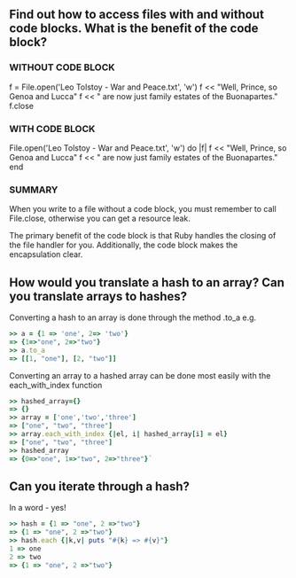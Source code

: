 ## Find out how to access files with and without code blocks. What is the benefit of the code block?

### WITHOUT CODE BLOCK
f = File.open('Leo Tolstoy - War and Peace.txt', 'w')
f << "Well, Prince, so Genoa and Lucca" 
f << " are now just family estates of the Buonapartes."
f.close

### WITH CODE BLOCK
File.open('Leo Tolstoy - War and Peace.txt', 'w') do |f|
  f << "Well, Prince, so Genoa and Lucca" 
  f << " are now just family estates of the Buonapartes."
end

### SUMMARY
When you write to a file without a code block, you must remember to 
call File.close, otherwise you can get a resource leak.

The primary benefit of the code block is that Ruby handles the closing
of the file handler for you. Additionally, the code block makes the 
encapsulation clear.
	
## How would you translate a hash to an array? Can you translate arrays to hashes?
Converting a hash to an array is done through the method .to_a
e.g. 

```ruby
>> a = {1 => 'one', 2=> 'two'}
=> {1=>"one", 2=>"two"}
>> a.to_a
=> [[1, "one"], [2, "two"]]
```

Converting an array to a hashed array can be done most easily with the each_with_index function

```ruby
>> hashed_array={}
=> {}
>> array = ['one','two','three']
=> ["one", "two", "three"]
>> array.each_with_index {|el, i| hashed_array[i] = el}
=> ["one", "two", "three"]
>> hashed_array
=> {0=>"one", 1=>"two", 2=>"three"}`
```
## Can you iterate through a hash?

In a word - yes!

```ruby
>> hash = {1 => "one", 2 =>"two"}
=> {1 => "one", 2 =>"two"}
>> hash.each {|k,v| puts "#{k} => #{v}"}
1 => one
2 => two
=> {1 => "one", 2 =>"two"}
```